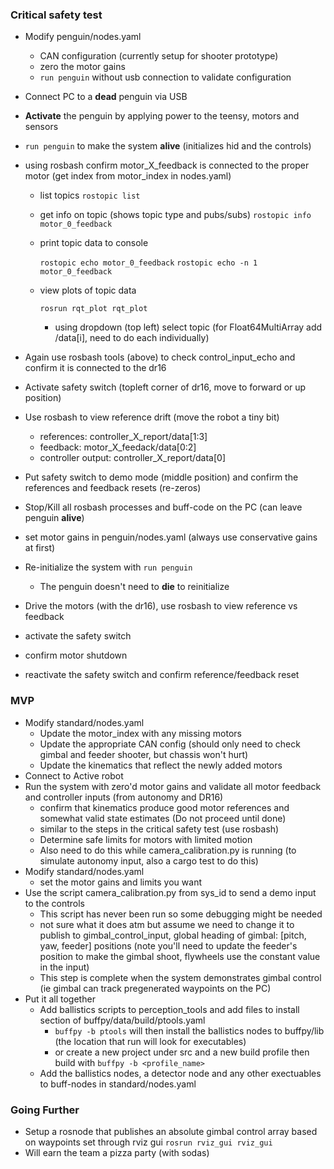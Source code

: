 ### Critical safety test
 - Modify penguin/nodes.yaml 
   - CAN configuration (currently setup for shooter prototype)
   - zero the motor gains
   - `run penguin` without usb connection to validate configuration
 - Connect PC to a **dead** penguin via USB
 - **Activate** the penguin by applying power to the teensy, motors and sensors
 - `run penguin` to make the system **alive** (initializes hid and the controls)
 - using rosbash confirm motor_X_feedback is connected to the proper motor (get index from motor_index in nodes.yaml)
 
   - list topics 
        `rostopic list`
        
   - get info on topic (shows topic type and pubs/subs)
        `rostopic info motor_0_feedback`
        
   - print topic data to console
                
        `rostopic echo motor_0_feedback`
        `rostopic echo -n 1 motor_0_feedback`
        
   - view plots of topic data
                
        `rosrun rqt_plot rqt_plot`
        
     - using dropdown (top left) select topic (for Float64MultiArray add /data[i], need to do each individually)
 
 - Again use rosbash tools (above) to check control_input_echo and confirm it is connected to the dr16
 - Activate safety switch (topleft corner of dr16, move to forward or up position)
 - Use rosbash to view reference drift (move the robot a tiny bit)
   - references: controller_X_report/data[1:3]
   - feedback: motor_X_feedack/data[0:2]
   - controller output: controller_X_report/data[0]
 - Put safety switch to demo mode (middle position) and confirm the references and feedback resets (re-zeros)
 - Stop/Kill all rosbash processes and buff-code on the PC (can leave penguin **alive**)
 - set motor gains in penguin/nodes.yaml (always use conservative gains at first)
 - Re-initialize the system with `run penguin`
   - The penguin doesn't need to **die** to reinitialize
 - Drive the motors (with the dr16), use rosbash to view reference vs feedback 
 - activate the safety switch
 - confirm motor shutdown
 - reactivate the safety switch and confirm reference/feedback reset


### MVP
 - Modify standard/nodes.yaml
   - Update the motor_index with any missing motors
   - Update the appropriate CAN config (should only need to check gimbal and feeder shooter, but chassis won't hurt)
   - Update the kinematics that reflect the newly added motors
 - Connect to Active robot
 - Run the system with zero'd motor gains and validate all motor feedback and controller inputs (from autonomy and DR16)
   - confirm that kinematics produce good motor references and somewhat valid state estimates (Do not proceed until done)
   - similar to the steps in the critical safety test (use rosbash)
   - Determine safe limits for motors with limited motion
   - Also need to do this while camera_calibration.py is running (to simulate autonomy input, also a cargo test to do this)
 - Modify standard/nodes.yaml
   - set the motor gains and limits you want
 - Use the script camera_calibration.py from sys_id to send a demo input to the controls
   - This script has never been run so some debugging might be needed
   - not sure what it does atm but assume we need to change it to publish to gimbal_control_input, global heading of gimbal: [pitch, yaw, feeder] positions (note you'll need to update the feeder's position to make the gimbal shoot, flywheels use the constant value in the input)
   - This step is complete when the system demonstrates gimbal control (ie gimbal can track pregenerated waypoints on the PC)
 - Put it all together
   - Add ballistics scripts to perception_tools and add files to install section of buffpy/data/build/ptools.yaml
      - `buffpy -b ptools` will then install the ballistics nodes to buffpy/lib (the location that run will look for executables)
      - or create a new project under src and a new build profile then build with `buffpy -b <profile_name>`
   - Add the ballistics nodes, a detector node and any other exectuables to buff-nodes in standard/nodes.yaml

### Going Further
- Setup a rosnode that publishes an absolute gimbal control array based on waypoints set through rviz gui `rosrun rviz_gui rviz_gui`
- Will earn the team a pizza party (with sodas)
